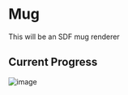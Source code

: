 # Mug
This will be an SDF mug renderer

## Current Progress
![image](https://github.com/user-attachments/assets/00073819-c33b-401a-a1a3-3ff0c0943e3d)

